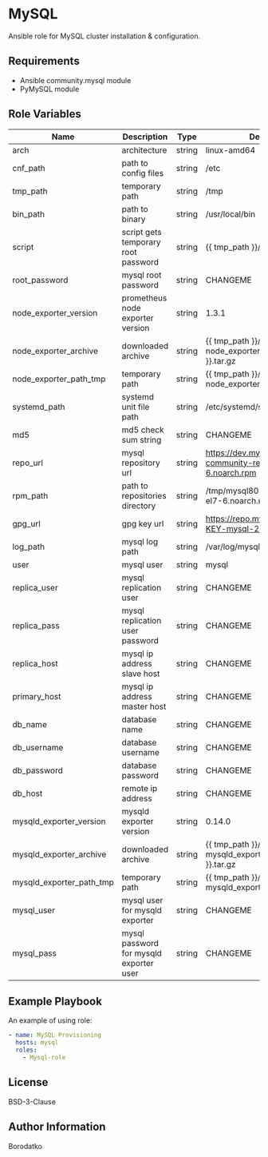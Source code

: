 MySQL
=========

Ansible role for MySQL cluster installation & configuration.


Requirements
------------

 - Ansible community.mysql module
 - PyMySQL module


Role Variables
--------------

| Name | Description | Type | Default Value|
|------|-------------|------|---------|
| arch | architecture  | string | linux-amd64 |
| cnf_path | path to config files | string | /etc |
| tmp_path | temporary path  | string | /tmp |
| bin_path | path to binary  | string | /usr/local/bin |
| script | script gets temporary root password | string | {{ tmp_path }}/script.sh |
| root_password | mysql root password | string | CHANGEME |
| node_exporter_version | prometheus node exporter version | string | 1.3.1 |
| node_exporter_archive | downloaded archive | string | {{ tmp_path }}/node_exporter-{{ node_exporter_version }}.{{ arch }}.tar.gz |
| node_exporter_path_tmp | temporary path | string | {{ tmp_path }}/node_exporter-{{ node_exporter_version }}.{{ arch }} |
| systemd_path | systemd unit file path | string | /etc/systemd/system |
| md5 | md5 check sum string | string | CHANGEME |
| repo_url | mysql repository url | string | https://dev.mysql.com/get/mysql80-community-release-el7-6.noarch.rpm |
| rpm_path | path to repositories directory | string | /tmp/mysql80-community-release-el7-6.noarch.rpm |
| gpg_url | gpg key url | string | https://repo.mysql.com/RPM-GPG-KEY-mysql-2022 |
| log_path | mysql log path | string | /var/log/mysql |
| user | mysql user | string | mysql |
| replica_user | mysql replication user | string | CHANGEME |
| replica_pass | mysql replication user password | string | CHANGEME |
| replica_host | mysql ip address slave host | string | CHANGEME |
| primary_host | mysql ip address master host| string | CHANGEME |
| db_name | database name | string | CHANGEME |
| db_username | database username | string | CHANGEME |
| db_password | database password | string | CHANGEME |
| db_host | remote ip address | string | CHANGEME |
| mysqld_exporter_version | mysqld exporter version | string | 0.14.0 |
| mysqld_exporter_archive | downloaded archive | string | {{ tmp_path }}/mysqld_exporter-{{ mysqld_exporter_version }}.{{ arch }}.tar.gz |
| mysqld_exporter_path_tmp | temporary path | string | {{ tmp_path }}/mysqld_exporter-{{ mysqld_exporter_version }}.{{ arch }} |
| mysql_user | mysql user for mysqld exporter | string | CHANGEME |
| mysql_pass | mysql password for mysqld exporter user | string | CHANGEME |


Example Playbook
----------------

An example of using role:

```yaml
- name: MySQL Provisioning
  hosts: mysql
  roles:
    - Mysql-role
```


License
-------

BSD-3-Clause


Author Information
------------------

Borodatko
